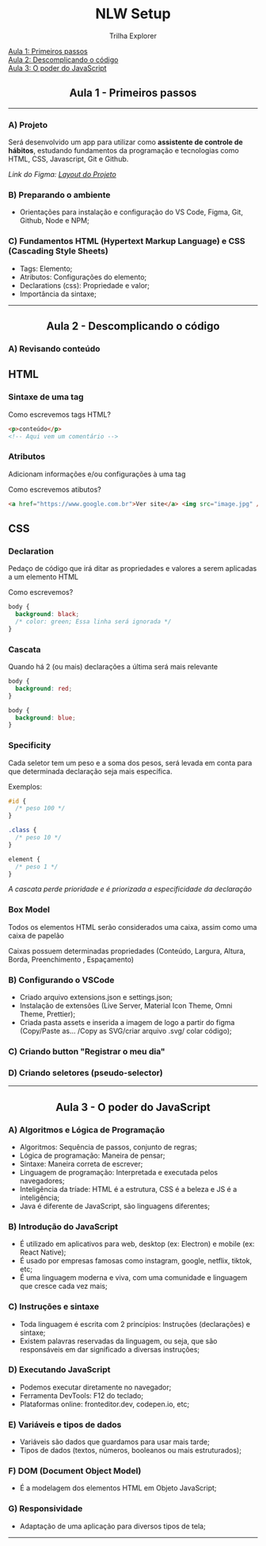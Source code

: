 <h1 align="center"> NLW Setup </h1>

<p align="center">Trilha Explorer</p>

<a href="#aula1">Aula 1: Primeiros passos</a><br>
<a href="#aula2">Aula 2: Descomplicando o código</a><br>
<a href="#aula3">Aula 3: O poder do JavaScript</a><br>

<div id="aula1" align="center">

## Aula 1 - Primeiros passos

</div>

<hr>

### A) Projeto

Será desenvolvido um app para utilizar como <strong>assistente de controle de hábitos</strong>, estudando fundamentos da programação e tecnologias como HTML, CSS, Javascript, Git e Github.

<em>Link do Figma: <a href="https://www.figma.com/community/file/1195327109778210238">Layout do Projeto</a></em>

### B) Preparando o ambiente

- Orientações para instalação e configuração do VS Code, Figma, Git, Github, Node e NPM;

### C) Fundamentos HTML (Hypertext Markup Language) e CSS (Cascading Style Sheets)

- Tags: Elemento;
- Atributos: Configurações do elemento;
- Declarations (css): Propriedade e valor;
- Importância da sintaxe;

<hr>

<div id="aula2" align="center">

## Aula 2 - Descomplicando o código

</div>

### A) Revisando conteúdo

## HTML

### Sintaxe de uma tag

Como escrevemos tags HTML?

```html
<p>conteúdo</p>
<!-- Aqui vem um comentário -->
```

### Atributos

Adicionam informações e/ou configurações à uma tag

Como escrevemos atibutos?

```html
<a href="https://www.google.com.br">Ver site</a> <img src="image.jpg" />
```

## CSS

### Declaration

Pedaço de código que irá ditar as propriedades e valores a serem aplicadas a um elemento HTML

Como escrevemos?

```css
body {
  background: black;
  /* color: green; Essa linha será ignorada */
}
```

### Cascata

Quando há 2 (ou mais) declarações a última será mais relevante

```css
body {
  background: red;
}

body {
  background: blue;
}
```

### Specificity

Cada seletor tem um peso e a soma dos pesos, será levada em conta para que determinada declaração seja mais específica.

Exemplos:

```css
#id {
  /* peso 100 */
}
```

```css
.class {
  /* peso 10 */
}
```

```css
element {
  /* peso 1 */
}
```

<em>A cascata perde prioridade e é priorizada a especificidade da declaração</em>

### Box Model

Todos os elementos HTML serão considerados uma caixa, assim como uma caixa de papelão

Caixas possuem determinadas propriedades (Conteúdo, Largura, Altura, Borda, Preenchimento , Espaçamento)

### B) Configurando o VSCode

- Criado arquivo extensions.json e settings.json;
- Instalação de extensões (Live Server, Material Icon Theme, Omni Theme, Prettier);
- Criada pasta assets e inserida a imagem de logo a partir do figma (Copy/Paste as... /Copy as SVG/criar arquivo .svg/ colar código);

### C) Criando button "Registrar o meu dia"

### D) Criando seletores (pseudo-selector)

<hr>

<div id="aula3" align="center">

## Aula 3 - O poder do JavaScript

</div>

### A) Algoritmos e Lógica de Programação

- Algoritmos: Sequência de passos, conjunto de regras;
- Lógica de programação: Maneira de pensar;
- Sintaxe: Maneira correta de escrever;
- Linguagem de programação: Interpretada e executada pelos navegadores;
- Inteligência da tríade: HTML é a estrutura, CSS é a beleza e JS é a inteligência;
- Java é diferente de JavaScript, são linguagens diferentes;

### B) Introdução do JavaScript

- É utilizado em aplicativos para web, desktop (ex: Electron) e mobile (ex: React Native);
- É usado por empresas famosas como instagram, google, netflix, tiktok, etc;
- É uma linguagem moderna e viva, com uma comunidade e linguagem que cresce cada vez mais;

### C) Instruções e sintaxe

- Toda linguagem é escrita com 2 princípios: Instruções (declarações) e sintaxe;
- Existem palavras reservadas da linguagem, ou seja, que são responsáveis em dar significado a diversas instruções;

### D) Executando JavaScript

- Podemos executar diretamente no navegador;
- Ferramenta DevTools: F12 do teclado;
- Plataformas online: fronteditor.dev, codepen.io, etc;

### E) Variáveis e tipos de dados

- Variáveis são dados que guardamos para usar mais tarde;
- Tipos de dados (textos, números, booleanos ou mais estruturados);

### F) DOM (Document Object Model)

- É a modelagem dos elementos HTML em Objeto JavaScript;

### G) Responsividade

- Adaptação de uma aplicação para diversos tipos de tela;

<hr>
